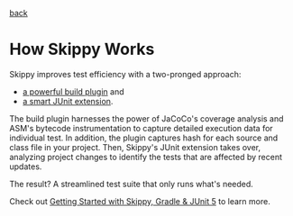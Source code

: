[back](README.md)

# How Skippy Works

Skippy improves test efficiency with a two-pronged approach: 
- [a powerful build plugin](https://github.com/skippy-io/skippy/blob/main/skippy-gradle/README.md#skippy-gradle-plugin) and
- [a smart JUnit extension](https://github.com/skippy-io/skippy/tree/main/skippy-junit5#skippy-junit5).

The build plugin harnesses the power of JaCoCo's coverage analysis and ASM's bytecode instrumentation to capture 
detailed execution data for individual test. In addition, the plugin captures hash for each source and class file
in your project. Then, Skippy's JUnit extension takes over, analyzing project changes to identify the tests that
are affected by recent updates.


The result? A streamlined test suite that only runs what's needed.

Check out [Getting Started with Skippy, Gradle & JUnit 5](tutorials/getting-started-with-gradle-and-junit5/README.md) to
learn more.
